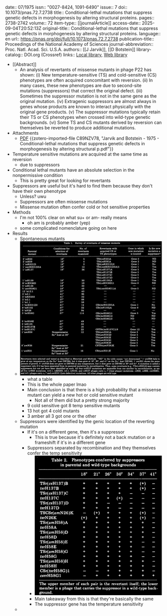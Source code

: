 date:: 07/1975
issn:: "0027-8424, 1091-6490"
issue:: 7
doi:: 10.1073/pnas.72.7.2738
title:: Conditional-lethal mutations that suppress genetic defects in morphogenesis by altering structural proteins.
pages:: 2738-2742
volume:: 72
item-type:: [[journalArticle]]
access-date:: 2025-09-04T20:52:13Z
original-title:: Conditional-lethal mutations that suppress genetic defects in morphogenesis by altering structural proteins.
language:: en
url:: https://pnas.org/doi/full/10.1073/pnas.72.7.2738
publication-title:: Proceedings of the National Academy of Sciences
journal-abbreviation:: Proc. Natl. Acad. Sci. U.S.A.
authors:: [[J Jarvik]], [[D Botstein]]
library-catalog:: DOI.org (Crossref)
links:: [Local library](zotero://select/library/items/MHM28KU5), [Web library](https://www.zotero.org/users/6106196/items/MHM28KU5)

- [[Abstract]]
	- An analysis of revertants of missense mutants in phage P22 has shown: (i) New temperature-sensitive (TS) and cold-sensitive (CS) phenotypes are often acquired concomitant with reversion. (ii) In many cases, these new phenotypes are due to second-site mutations (suppressors) that correct the original defect. (iii) Sometimes the suppressor mutation is not in the same gene as the original mutation. (iv) Extragenic suppressors are almost always in genes whose products are known to interact physically with the original gene products. (v) The suppressor mutations typically retain their TS or CS phenotypes when crossed into wild-type genetic backgrounds. (vi) Some TS and CS mutants derived by reversion can themselves be reverted to produce additional mutations.
- Attachments
	- [PDF](zotero://select/library/items/C89NZV78) {{zotero-imported-file C89NZV78, "Jarvik and Botstein - 1975 - Conditional-lethal mutations that suppress genetic defects in morphogenesis by altering structural p.pdf"}}
- Temperature sensitive mutations are acquired at the same time as reversion
	- due to suppressors
- Conditional lethal mutants have an absolute selection in the nonpermissive condition
	- This is pretty great for looking for revertants
- Suppressors are useful but it's hard to find them because they don't have their own phenotype
	- Unless? uwu
	- Suppressors are often missense mutations
	- Missense mutation often confer cold or hot sensitive properties
- Methods
	- I'm not 100% clear on what su+ or am- really means
		- oh am is probably amber (yep)
	- some complicated nomenclature going on here
- Results
	- Spontaneous mutants
	- ![image.png](../assets/image_1757906324760_0.png)
		- what a table
		- This is the whole paper lmao
		- Main conclusion is that there is a high probability that a missense mutant can yield a new hot or cold sensitive mutant
			- Not all of them did but a pretty strong majority
		- 9 cold sensitive got 8 temp sensitive mutants
		- 13 hot got 4 cold mutants
		- 3 amber all 3 got one or the other
	- Suppressors were identified by the genic location of the reverting mutation
		- If it's on a different gene, then it's a suppressor
			- This is true because it's definitely not a back mutation or a frameshift if it's in a different gene
		- Suppressors separated by recombination and they themselves confer the temp sensitivity
			- ![image.png](../assets/image_1757906834405_0.png)
			- Main takeaway from this is that they're basically the same
			- The suppressor gene has the temperature sensitivity
	-
